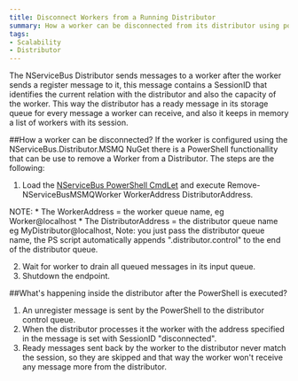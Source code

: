 ---title: Disconnect Workers from a Running Distributorsummary: How a worker can be disconnected from its distributor using powershelltags:- Scalability- Distributor---The NServiceBus Distributor sends messages to a worker after the worker sends a register message to it, this message contains a SessionID that identifies the current relation with the distributor and also the capacity of the worker. This way the distributor has a ready message in its storage queue for every message a worker can receive, and also it keeps in memory a list of workers with its session.##How a worker can be disconnected?If the worker is configured using the NServiceBus.Distributor.MSMQ NuGet there is a PowerShell functionallity that can be use to remove a Worker from a Distributor. The steps are the following:1. Load the [NServiceBus PowerShell CmdLet](managing-nservicebus-using-powershell.md) and execute Remove-NServiceBusMSMQWorker WorkerAddress DistributorAddress.<p class="alert alert-info">  NOTE:    * The WorkerAddress = the worker queue name, eg Worker@localhost   * The DistributorAddress = the distributor queue name eg MyDistributor@localhost, Note: you just pass the distributor queue name, the PS script automatically appends ".distributor.control" to the end of the distributor queue.</p> 2. Wait for worker to drain all queued messages in its input queue.3. Shutdown the endpoint.##What's happening inside the distributor after the PowerShell is executed?1. An unregister message is sent by the PowerShell to the distributor control queue.2. When the distributor processes it the worker with the address specified in the message is set with SessionID  "disconnected".3. Ready messages sent back by the worker to the distributor never match the session, so they are skipped and that way the worker won't receive any message more from the distributor.
